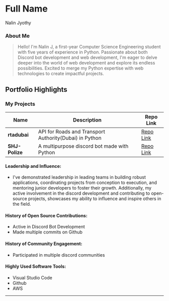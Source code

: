 # Full Name 
Nalin Jyothy
### About Me

> Hello! I'm Nalin J, a first-year Computer Science Engineering student with five years of experience in Python. Passionate about both Discord bot development and web development, I'm eager to delve deeper into the world of web development and explore its endless possibilities. Excited to merge my Python expertise with web technologies to create impactful projects. 

## Portfolio Highlights

### My Projects

| Name                | Description                                                                                           | Repo Link                                                      |
|---------------------|---------------------------------------------------------------------------------------------------------------------|----------------------------------------------------------------|
| **rtadubai**  |API for Roads and Transport Authority(Dubai) in Python    | [Repo Link](https://github.com/NotNalin/rtadubai)             |
| **SHJ-Polize**  | A multipurpose discord bot made with Python                                          | [Repo Link ](https://github.com/Stoobyy/SHJ-Polize)             |

#### Leadership and Influence:

- I've demonstrated leadership in leading teams in building robust applications, coordinating projects from conception to execution, and mentoring junior developers to foster their growth. Additionally, my active involvement in the discord development and contributing to open-source projects, showcases my ability to influence and inspire others in the field.

#### History of Open Source Contributions:

- Active in Discord Bot Development
- Made multiple commits on Github

#### History of Community Engagement:

-  Participated in multiple discord communities


#### Highly Used Software Tools:

- Visual Studio Code
- Github
- AWS


---
